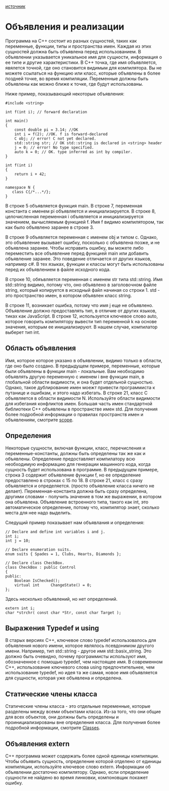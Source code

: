 [источник](https://docs.microsoft.com/en-us/cpp/cpp/declarations-and-definitions-cpp?view=msvc-170)

# Объявления и реализации

Программа на C++ состоит из разных сущностей, таких как переменные, функции, типы и пространства имен. Каждая из этих сущностей должна быть объявлена перед использованием. В объявлении указывается уникальное имя для сущности, информация о ее типе и другие характеристики. В C++ точка, где имя объявляется, явялется точной, где оно становится видимым для компилятора. Вы не можете ссылаться на функцию или класс, которые объявлены в более поздней точке, во время компиляции. Переменные должны быть объявлены как можно ближе к точке, где будут использованы.

Ниже пример, показывающий некоторые объявления:

~~~
#include <string>

int f(int i); // forward declaration

int main()
{
    const double pi = 3.14; //OK
    int i = f(2); //OK. f is forward-declared
    C obj; // error! C not yet declared.
    std::string str; // OK std::string is declared in <string> header
    j = 0; // error! No type specified.
    auto k = 0; // OK. type inferred as int by compiler.
}

int f(int i)
{
    return i + 42;
}

namespace N {
   class C{/*...*/};
}
~~~

В строке 5 объявляется функция main. В строке 7, переменная константа с именем pi объявляется и инициализируется. В строке 8, целочисленная переменная i объявляется и инициализируется значением, вычысляемым функцией f. Имя f видимо компилятором, так как было объявлено заранее в строке 3.

В строке 9 объявляется переменная с именем obj и типом c. Однако, это объявление вызывает ошибку, посколько с объявлена позже, и не объявлена заранее. Чтобы исправить ошибку, вы можете либо переместить все объявление перед функцией main или добавить объявление заранее. Это поведение отличается от других языков, например c#. В тех языках, функции и классы могут быть использованы перед их объявлением в файле исходного кода.

В строке 10, обяъвляется переменная с именем str типа  std::string. Имя std::string видимо, потому что, оно объявлено в заголовочном файле string, который копируется в исходный файл начиная со строки 1. std - это пространство имен, в котором объявлен класс string.

В строке 11, возникает ошибка, потому что имя j еще не объявлено. Объявление должно предоставлять тип, в отличие от других языков, тиках как JavaScript. В строке 12, используется ключевое слово auto, которое говорить компилятору вывести тип переменной k на основе значения, которым ее инициализируют. В нашем случае, компилатор выберет тип int.

## Область объявления

Имя, которое которое указано в объявлении, видимо только в области, где оно было создано. В предыдущем примере, переменные, которые были объявлены в функции main - локальные. Вам необходимо объявлять другую переменную с именем i вне функции main, в глобальной области видимости, и она будет отдельной сущностью. Однако, такое дублирование имен моежт привести программиста к путанице и ошибкам, и этого надо избегать. В строке 21, класс C объявляется в области видимости N. Используйте области видимости для избегания конфликтов имен. Большая часть имен стандартной библиотеки C++ объявлены в пространстве имен std. Для получения более подробной информации о правилах пространств имен и объявлениям, смотрите [scope](https://docs.microsoft.com/en-us/cpp/cpp/scope-visual-cpp?view=msvc-170).

## Определения

Некоторые сущности, включая функции, класс, перечисления и переменные-константы, должны быть определены так же как и объявлены.
Определение предоставляет компилатору всю необходимую информацию для генерации машинного кода, когда сущность будет использована в программе. В предыдущем примере, строка 3 содержит объявление функции f, но ее определение предоставлено в строках с 15 по 18. В строке 21, класс c сразу объявляется и определяется. (просто объявление класса ничего не делает). Переменная-константа должна быть сразу определена, другими словами - получить значение в том же выражении, в котором она объявлена. Объявление встроенного типа, такого как int, это автоматическое определение, потому что, компилятор знает, сколько места для нее надо выделить. 

Следущий пример показывает нам объявлания и определения:

~~~
// Declare and define int variables i and j.
int i;
int j = 10;

// Declare enumeration suits.
enum suits { Spades = 1, Clubs, Hearts, Diamonds };

// Declare class CheckBox.
class CheckBox : public Control
{
public:
    Boolean IsChecked();
    virtual int     ChangeState() = 0;
};
~~~

Здесь несколько  объявлений, но нет определений.

~~~
extern int i;
char *strchr( const char *Str, const char Target );
~~~

## Выражения Typedef и using

В старых версиях C++, ключевое слово typedef использовалось для объявления нового имени, которое являлось псевдонимом другого имени. Например, тип std::string - другое имя std::basix_string<char>. Это должно быть очевидно, почему программисты используют имя, обозначенное с помощью typedef, чем настоящее имя. В современном C++, использование ключевого слова using предпочтительнее, чем использование typedef, но идея та же самая, новое имя объявляется для сущности, которая уже объявлена и определена.

## Статические члены класса

Статические члены класса - это отдельные переменные, которые разделены между всеми объектами класса. Из-за того, что они общие для всех объектов, они должны быть определены и проинициализированы вне определения класса. Для получения более подробной информации, смотрите [Classes](https://docs.microsoft.com/en-us/cpp/cpp/classes-and-structs-cpp?view=msvc-170).

## Объявления extern

C++ программа может содержать более одной единицы компиляции. Чтобы объявить сущность, определение которой отделено от единицы компиляции, используйте ключевое слово extern. Информации об объявлении достаточно компилятору. Однако, если определение сущности не найдено во время линковки, компоновщик покажет ошибку.

